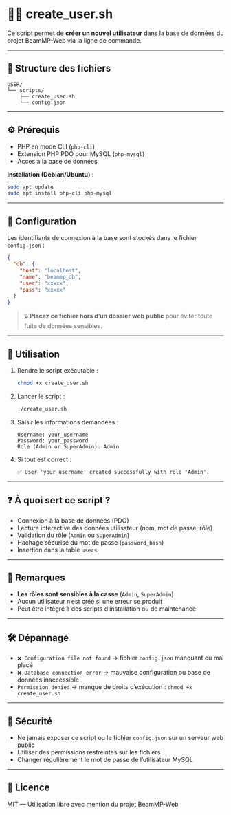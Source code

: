 # 🧑‍💻 create_user.sh

Ce script permet de **créer un nouvel utilisateur** dans la base de données du projet BeamMP-Web via la ligne de commande.

---

## 📁 Structure des fichiers

```
USER/
└── scripts/
    ├── create_user.sh
    └── config.json
```

---

## ⚙️ Prérequis

- PHP en mode CLI (`php-cli`)  
- Extension PHP PDO pour MySQL (`php-mysql`)  
- Accès à la base de données

**Installation (Debian/Ubuntu)** :

```bash
sudo apt update
sudo apt install php-cli php-mysql
```

---

## 🔐 Configuration

Les identifiants de connexion à la base sont stockés dans le fichier `config.json` :

```json
{
  "db": {
    "host": "localhost",
    "name": "beammp_db",
    "user": "xxxxx", 
    "pass": "xxxxx"
  }
}
```

> 🔒 **Placez ce fichier hors d’un dossier web public** pour éviter toute fuite de données sensibles.  

---

## 🚀 Utilisation

1. Rendre le script exécutable :
   ```bash
   chmod +x create_user.sh
   ```

2. Lancer le script :
   ```bash
   ./create_user.sh
   ```

3. Saisir les informations demandées :
   ```
   Username: your_username
   Password: your_password
   Role (Admin or SuperAdmin): Admin
   ```

4. Si tout est correct :
   ```
   ✅ User 'your_username' created successfully with role 'Admin'.
   ```

---

## ❓ À quoi sert ce script ?

- Connexion à la base de données (PDO)
- Lecture interactive des données utilisateur (nom, mot de passe, rôle)
- Validation du rôle (`Admin` ou `SuperAdmin`)
- Hachage sécurisé du mot de passe (`password_hash`)
- Insertion dans la table `users`

---

## 📌 Remarques

- **Les rôles sont sensibles à la casse** (`Admin`, `SuperAdmin`)
- Aucun utilisateur n’est créé si une erreur se produit
- Peut être intégré à des scripts d’installation ou de maintenance

---

## 🛠️ Dépannage

- `❌ Configuration file not found` → fichier `config.json` manquant ou mal placé
- `❌ Database connection error` → mauvaise configuration ou base de données inaccessible
- `Permission denied` → manque de droits d’exécution : `chmod +x create_user.sh`

---

## 🔐 Sécurité

- Ne jamais exposer ce script ou le fichier `config.json` sur un serveur web public
- Utiliser des permissions restreintes sur les fichiers
- Changer régulièrement le mot de passe de l’utilisateur MySQL

---

## 📄 Licence

MIT — Utilisation libre avec mention du projet BeamMP-Web  

